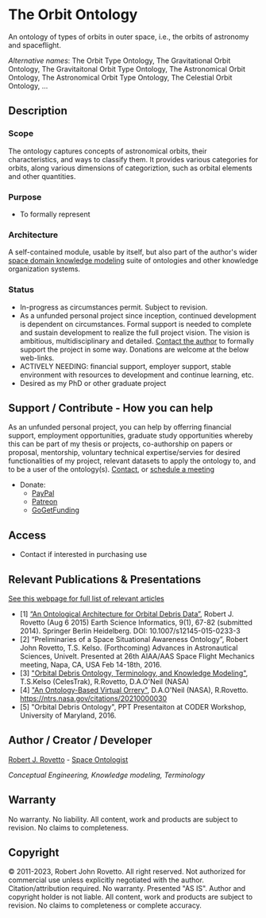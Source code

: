 # The Orbit Ontology
An ontology of types of orbits in outer space, i.e., the orbits of astronomy and spaceflight.

_Alternative names_: The Orbit Type Ontology, The Gravitational Orbit Ontology, The Gravitaitonal Orbit Type Ontology, The Astronomical Orbit Ontology, The Astronomical Orbit Type Ontology, The Celestial Orbit Ontology, ...

## Description


### Scope
The ontology captures concepts of astronomical orbits, their characteristics, and ways to classify them. It provides various categories for orbits, along various dimensions of categoriztion, such as orbital elements and other quantities.  

### Purpose
* To formally represent

### Architecture
A self-contained module, usable by itself, but also part of the author's wider [space domain knowledge modeling](https://purl.org/space-ontology) suite of ontologies and other knowledge organization systems.

### Status
* In-progress as circumstances permit. Subject to revision. 
* As a unfunded personal project since inception, continued development is dependent on circumstances. Formal support is needed to complete and sustain development to realize the full project vision. The vision is ambitious, multidisciplinary and detailed. [Contact the author](https://ontospace.wordpress.com/contact) to formally support the project in some way. Donations are welcome at the below web-links.  
* ACTIVELY NEEDING: financial support, employer support, stable environment with resources to development and continue learning, etc.
* Desired as my PhD or other graduate project

## Support / Contribute - How you can help 
As an unfunded personal project, you can help by offerring financial support, employment opportunities, graduate study opportunities whereby this can be part of my thesis or projects, co-authorship on papers or proposal, mentorship, voluntary technical expertise/servies for desired functionalities of my project, relevant datasets to apply the ontology to, and to be a user of the ontology(s). [Contact](https://ontospace.wordpress.com/contact), or [schedule a meeting](https://tinyurl.com/hm8wu2sa) 

* Donate: 
  * [PayPal](https://tinyurl.com/donateViaPayPalrr)
  * [Patreon](https://tinyurl.com/y9qegjsh)
  * [GoGetFunding](https://gogetfunding.com/?p=6893352)

## Access
* Contact if interested in purchasing use

## Relevant Publications & Presentations
[See this webpage for full list of relevant articles](https://ontospace.wordpress.com/publications)

* [1] [“An Ontological Architecture for Orbital Debris Data”](http://link.springer.com/article/10.1007/s12145-015-0233-3), Robert J. Rovetto (Aug 6 2015) Earth Science Informatics, 9(1), 67-82 (submitted 2014). Springer Berlin Heidelberg. DOI: 10.1007/s12145-015-0233-3
* [2] “Preliminaries of a Space Situational Awareness Ontology”, Robert John Rovetto, T.S. Kelso. (Forthcoming) Advances in Astronautical Sciences, Univelt. Presented at 26th AIAA/AAS Space Flight Mechanics meeting, Napa, CA, USA Feb 14-18th, 2016.
* [3] ["Orbital Debris Ontology, Terminology, and Knowledge Modeling"](https://ntrs.nasa.gov/search.jsp?R=20200000988), T.S.Kelso (CelesTrak), R.Rovetto, D.A.O'Neil (NASA)
* [4] ["An Ontology-Based Virtual Orrery"](https://ntrs.nasa.gov/citations/20210000030), D.A.O'Neil (NASA), R.Rovetto. https://ntrs.nasa.gov/citations/20210000030
* [5] "Orbital Debris Ontology", PPT Presentaiton at CODER Workshop, University of Maryland, 2016.
 
## Author / Creator / Developer
[Robert J. Rovetto](http://orcid.org/0000-0003-3835-7817) - [Space Ontologist](https://purl.org/space-ontology)

_Conceptual Engineering, Knowledge modeling, Terminology_

## Warranty 
No warranty. No liability. All content, work and products are subject to revision. No claims to completeness.  

## Copyright
© 2011-2023, Robert John Rovetto. All right reserved.
Not authorized for commercial use unless explicitly negotiated with the author. Citation/attribution required.
No warranty. Presented "AS IS". Author and copyright holder is not liable. All content, work and products are subject to revision. No claims to completeness or complete accuracy.
